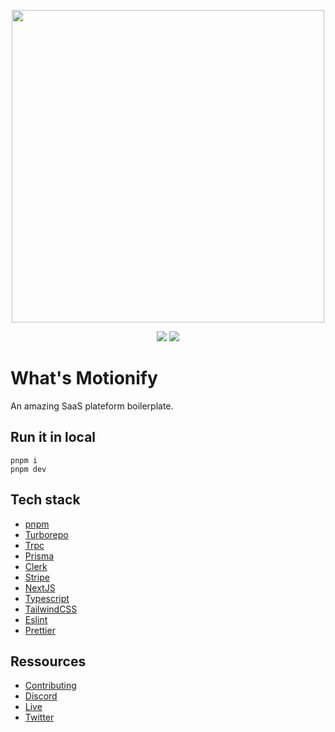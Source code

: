 <p align="center">
  <img width="500" height="500" src="https://user-images.githubusercontent.com/38230596/210659996-8ba6e0ca-5794-4e56-9ea9-0f52e34b993e.png">
</p>

<p align="center">
  <a href="https://twitch.tv/kubessandra" target="_blank"><img src="https://img.shields.io/twitch/status/kubessandra?style=social" /></a>
  <a href="https://twitter.com/kubessandra" target="_blank"><img src="https://img.shields.io/twitter/follow/kubessandra?style=social" /></a>
</p>

# What's Motionify

An amazing SaaS plateform boilerplate.

## Run it in local

```
pnpm i
pnpm dev
```

## Tech stack

- [pnpm](https://pnpm.io)
- [Turborepo](https://turbo.build)
- [Trpc](https://trpc.io)
- [Prisma](https://prisma.io)
- [Clerk](https://clerk.dev)
- [Stripe](https://stripe.com)
- [NextJS](https://nextjs.org)
- [Typescript](https://typescriptlang.org)
- [TailwindCSS](https://tailwindcss.com)
- [Eslint](https://eslint.org)
- [Prettier](https://prettier.io)

## Ressources

- [Contributing](CONTRIBUTING.md)
- [Discord](https://discord.gg/v7sbenECgC)
- [Live](https://twitch.tv/kubessandra)
- [Twitter](https://twitter.com/kubessandra)
